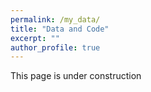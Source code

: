 ```yaml
---
permalink: /my_data/
title: "Data and Code"
excerpt: ""
author_profile: true
---
```


This page is under construction

  
